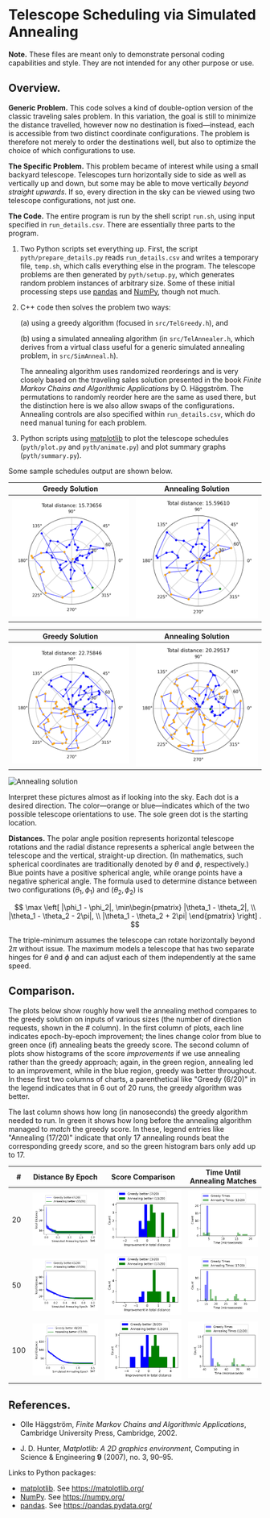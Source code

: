 Telescope Scheduling via Simulated Annealing
============================================

**Note.**
These files are meant only to demonstrate personal coding capabilities
and style.  They are not intended for any other purpose or use.

Overview.
--------------------------------------------------

**Generic Problem.**
This code solves a kind of double-option version of the classic
traveling sales problem.  In this variation, the goal is still to
minimize the distance travelled, however now no destination is
fixed—instead, each is accessible from two distinct coordinate
configurations.  The problem is therefore not merely to order the
destinations well, but also to optimize the choice of which
configurations to use.

**The Specific Problem.**
This problem became of interest while using a small backyard
telescope.  Telescopes turn horizontally side to side as well as
vertically up and down, but some may be able to move vertically
*beyond straight upwards*.  If so, every direction in the sky can be
viewed using two telescope configurations, not just one.

**The Code.**
The entire program is run by the shell script `run.sh`, using input
specified in `run_details.csv`.  There are essentially three parts to
the program.

1. Two Python scripts set everything up.  First, the script
`pyth/prepare_details.py` reads `run_details.csv` and writes a
temporary file, `temp.sh`, which calls everything else in the program.
The telescope problems are then generated by `pyth/setup.py`, which
generates random problem instances of arbitrary size. Some of these
initial processing steps use [pandas](https://pandas.pydata.org/) and
[NumPy](https://numpy.org/), though not much.

2. C++ code then solves the problem two ways:

   (a) using a greedy algorithm (focused in `src/TelGreedy.h`), and

   (b) using a simulated annealing algorithm (in `src/TelAnnealer.h`,
   which derives from a virtual class useful for a generic simulated
   annealing problem, in `src/SimAnneal.h`).

   The annealing algorithm uses randomized reorderings and is very
   closely based on the traveling sales solution presented in the book
   *Finite Markov Chains and Algorithmic Applications* by O.
   Häggström.  The permutations to randomly reorder here are the same
   as used there, but the distinction here is we also allow swaps of
   the configurations.  Annealing controls are also specified within
   `run_details.csv`, which do need manual tuning for each problem.

3. Python scripts using [matplotlib](https://matplotlib.org/) to plot the telescope schedules
(`pyth/plot.py` and `pyth/animate.py`) and plot summary graphs
(`pyth/summary.py`).

Some sample schedules output are shown below.

| Greedy Solution | Annealing Solution |
| --------------- | ------------------ |
| ![Greedy solution](./output/run-1020/greedy-schedule.png) | ![Annealing solution](./output/run-1020/simanneal-best-10000000.png)

| Greedy Solution | Annealing Solution |
| --------------- | ------------------ |
| ![Greedy solution](./output/run-1040/greedy-schedule.png) | ![Annealing solution](./output/run-1040/simanneal-best-15000000.png) |


<img
    style="width:75%; max-width:600px"
    alt="Annealing solution"
    src="./output/run-1040/simanneal-animation-fast.png"
/>

Interpret these pictures almost as if looking into the sky.  Each dot
is a desired direction.  The color—orange or blue—indicates which of
the two possible telescope orientations to use.  The sole green dot
is the starting location.

**Distances.** The polar angle position represents horizontal
telescope rotations and the radial distance represents a spherical
angle between the telescope and the vertical, straight-up direction.
(In mathematics, such spherical coordinates are traditionally denoted
by $\theta$ and $\phi$, respectively.)  Blue points have a positive
spherical angle, while orange points have a negative spherical angle.
The formula used to determine distance between two configurations
$(\theta_1, \phi_1)$ and $(\theta_2, \phi_2)$ is

$$ \max \left[
    |\phi_1 - \phi_2|,
    \min\begin{pmatrix}
            |\theta_1 - \theta_2|, \\
            |\theta_1 - \theta_2 - 2\pi|, \\
            |\theta_1 - \theta_2 + 2\pi|
    \end{pmatrix}
    \right] . $$

The triple-minimum assumes the telescope can rotate horizontally
beyond $2\pi$ without issue.  The maximum models a telescope that has
two separate hinges for $\theta$ and $\phi$ and can adjust each of
them independently at the same speed.


Comparison.
--------------------------------------------------

The plots below show roughly how well the annealing method compares to
the greedy solution on inputs of various sizes (the number of
direction requests, shown in the # column).  In the first column of
plots, each line indicates epoch-by-epoch improvement; the lines
change color from blue to green once (if) annealing beats the greedy
score. The second column of plots show histograms of the score
*improvements* if we use annealing rather than the greedy approach;
again, in the green region, annealing led to an improvement, while
in the blue region, greedy was better throughout. In these first two
columns of charts, a parenthetical like "Greedy (6/20)" in the legend
indicates that in 6 out of 20 runs, the greedy algorithm was better.

The last column shows how long (in nanoseconds) the greedy algorithm
needed to run.  In green it shows how long before the annealing
algorithm managed to *match* the greedy score.  In these, legend
entries like "Annealing (17/20)" indicate that only 17 annealing
rounds beat the corresponding greedy score, and so the green histogram
bars only add up to 17.

| # | Distance By Epoch | Score Comparison | Time Until Annealing Matches |
|---|--------------------|--------------|---------------|
20 | ![Group 1](output-summary/group-1/distance-by-epoch-best.png) | ![Group 1](output-summary/group-1/score-comparison.png) | ![Group 1](output-summary/group-1/speed-comparison.png)
50 | ![Group 2](output-summary/group-2/distance-by-epoch-best.png) | ![Group 2](output-summary/group-2/score-comparison.png) | ![Group 2](output-summary/group-2/speed-comparison.png)
100 | ![Group 3](output-summary/group-3/distance-by-epoch-best.png) | ![Group 3](output-summary/group-3/score-comparison.png) | ![Group 3](output-summary/group-3/speed-comparison.png)


References.
--------------------------------------------------

- Olle Häggström,
  *Finite Markov Chains and Algorithmic Applications*,
  Cambridge University Press, Cambridge, 2002.

- J. D. Hunter,
  *Matplotlib: A 2D graphics environment*,
  Computing in Science & Engineering **9** (2007), no. 3, 90–95.

Links to Python packages:
- [matplotlib](https://matplotlib.org/). See https://matplotlib.org/
- [NumPy](https://numpy.org/). See https://numpy.org/
- [pandas](https://pandas.pydata.org/). See https://pandas.pydata.org/
